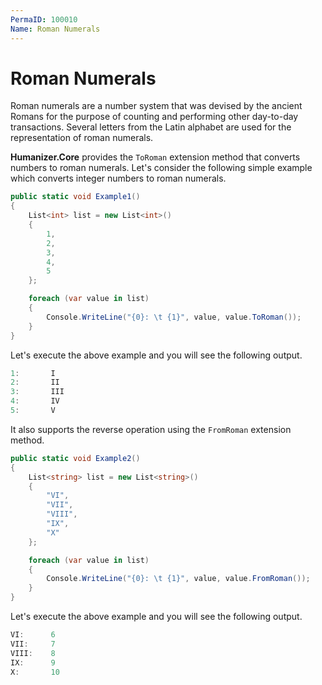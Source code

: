 ```yaml
---
PermaID: 100010
Name: Roman Numerals
---
```


# Roman Numerals

Roman numerals are a number system that was devised by the ancient Romans for the purpose of counting and performing other day-to-day transactions. Several letters from the Latin alphabet are used for the representation of roman numerals.

**Humanizer.Core** provides the `ToRoman` extension method that converts numbers to roman numerals. Let's consider the following simple example which converts integer numbers to roman numerals.

```csharp
public static void Example1()
{
    List<int> list = new List<int>()
    {
        1,
        2,
        3,
        4,
        5
    };

    foreach (var value in list)
    {
        Console.WriteLine("{0}: \t {1}", value, value.ToRoman());
    }
}
```

Let's execute the above example and you will see the following output.

```csharp
1:       I
2:       II
3:       III
4:       IV
5:       V
```

It also supports the reverse operation using the `FromRoman` extension method.

```csharp
public static void Example2()
{
    List<string> list = new List<string>()
    {
        "VI",
        "VII",
        "VIII",
        "IX",
        "X"
    };

    foreach (var value in list)
    {
        Console.WriteLine("{0}: \t {1}", value, value.FromRoman());
    }
}
```

Let's execute the above example and you will see the following output.

```csharp
VI:      6
VII:     7
VIII:    8
IX:      9
X:       10
```

